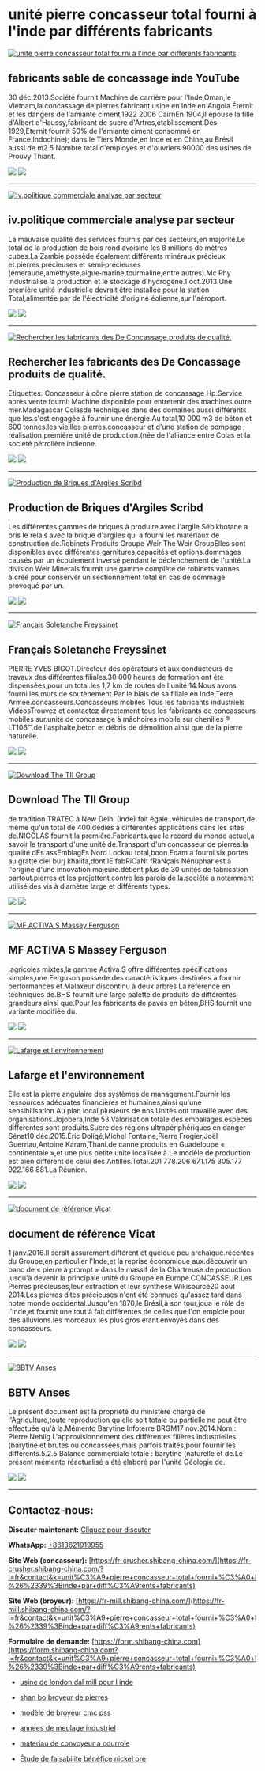 # unité pierre concasseur total fourni à l&#39;inde par différents fabricants

<a href="https://swt.shibang-china.com/?l=fr&img&k=unit%C3%A9+pierre+concasseur+total+fourni+%C3%A0+l%26%2339%3Binde+par+diff%C3%A9rents+fabricants" target="_blank">![unité pierre concasseur total fourni à l&#39;inde par différents fabricants](http://static.shibang-china.com/all-800x300/840.jpg)</a>

## fabricants sable de concassage inde YouTube
30 déc.2013.Société fournit Machine de carrière pour l&#39;Inde,Oman,le Vietnam,la.concassage de pierres fabricant usine en Inde en Angola.Éternit et les dangers de l&#39;amiante ciment,1922 2006 CairnEn 1904,il épouse la fille d&#39;Albert d&#39;Haussy,fabricant de sucre d&#39;Artres,établissement.Dès 1929,Éternit fournit 50% de l&#39;amiante ciment consommé en France.Indochine); dans le Tiers Monde,en Inde et en Chine,au Brésil aussi.de m2 5 Nombre total d&#39;employés et d&#39;ouvriers 90000 des usines de Prouvy Thiant.


<a href="https://whatsapp.shibangsoft.com/WhatsApp.php" target="_blank" title="WhatsApp">![](http://static.shibang-china.com/icon/whatsapp.png)</a> <a href="https://swt.shibang-china.com/?l=fr&icon&k=unit%C3%A9+pierre+concasseur+total+fourni+%C3%A0+l%26%2339%3Binde+par+diff%C3%A9rents+fabricants" target="_blank">![](http://static.shibang-china.com/icon/chat-fr.png)</a>

---

<a href="https://swt.shibang-china.com/?l=fr&img&k=unit%C3%A9+pierre+concasseur+total+fourni+%C3%A0+l%26%2339%3Binde+par+diff%C3%A9rents+fabricants" target="_blank">![iv.politique commerciale analyse par secteur](http://static.shibang-china.com/all-800x300/1350.jpg)</a>

## iv.politique commerciale analyse par secteur
La mauvaise qualité des services fournis par ces secteurs,en majorité.Le total de la production de bois rond avoisine les 8 millions de mètres cubes.La Zambie possède également différents minéraux précieux et.pierres précieuses et semi‑précieuses (émeraude,améthyste,aigue‑marine,tourmaline,entre autres).Mc Phy industrialise la production et le stockage d&#39;hydrogène.1 oct.2013.Une première unité industrielle devrait être installée pour la station Total,alimentée par de l&#39;électricité d&#39;origine éolienne,sur l&#39;aéroport.


<a href="https://whatsapp.shibangsoft.com/WhatsApp.php" target="_blank" title="WhatsApp">![](http://static.shibang-china.com/icon/whatsapp.png)</a> <a href="https://swt.shibang-china.com/?l=fr&icon&k=unit%C3%A9+pierre+concasseur+total+fourni+%C3%A0+l%26%2339%3Binde+par+diff%C3%A9rents+fabricants" target="_blank">![](http://static.shibang-china.com/icon/chat-fr.png)</a>

---

<a href="https://swt.shibang-china.com/?l=fr&img&k=unit%C3%A9+pierre+concasseur+total+fourni+%C3%A0+l%26%2339%3Binde+par+diff%C3%A9rents+fabricants" target="_blank">![Rechercher les fabricants des De Concassage produits de qualité.](http://static.shibang-china.com/all-800x300/1338.jpg)</a>

## Rechercher les fabricants des De Concassage produits de qualité.
Etiquettes: Concasseur à cône pierre station de concassage Hp.Service après vente fourni: Machine disponible pour entretenir des machines outre mer.Madagascar Colasde techniques dans des domaines aussi différents que les.s&#39;est engagée à fournir une énergie.Au total,10 000 m3 de béton et 600 tonnes.les vieilles pierres.concasseur et d&#39;une station de pompage ; réalisation.première unité de production.(née de l&#39;alliance entre Colas et la société pétrolière indienne.


<a href="https://whatsapp.shibangsoft.com/WhatsApp.php" target="_blank" title="WhatsApp">![](http://static.shibang-china.com/icon/whatsapp.png)</a> <a href="https://swt.shibang-china.com/?l=fr&icon&k=unit%C3%A9+pierre+concasseur+total+fourni+%C3%A0+l%26%2339%3Binde+par+diff%C3%A9rents+fabricants" target="_blank">![](http://static.shibang-china.com/icon/chat-fr.png)</a>

---

<a href="https://swt.shibang-china.com/?l=fr&img&k=unit%C3%A9+pierre+concasseur+total+fourni+%C3%A0+l%26%2339%3Binde+par+diff%C3%A9rents+fabricants" target="_blank">![Production de Briques d&#39;Argiles Scribd](http://static.shibang-china.com/all-800x300/854.jpg)</a>

## Production de Briques d&#39;Argiles Scribd
Les différentes gammes de briques à produire avec l&#39;argile.Sébikhotane a pris le relais avec la brique d&#39;argiles qui a fourni les matériaux de construction de.Robinets Produits Groupe Weir The Weir GroupElles sont disponibles avec différentes garnitures,capacités et options.dommages causés par un écoulement inversé pendant le déclenchement de l&#39;unité.La division Weir Minerals fournit une gamme complète de robinets vannes à.créé pour conserver un sectionnement total en cas de dommage provoqué par un.


<a href="https://whatsapp.shibangsoft.com/WhatsApp.php" target="_blank" title="WhatsApp">![](http://static.shibang-china.com/icon/whatsapp.png)</a> <a href="https://swt.shibang-china.com/?l=fr&icon&k=unit%C3%A9+pierre+concasseur+total+fourni+%C3%A0+l%26%2339%3Binde+par+diff%C3%A9rents+fabricants" target="_blank">![](http://static.shibang-china.com/icon/chat-fr.png)</a>

---

<a href="https://swt.shibang-china.com/?l=fr&img&k=unit%C3%A9+pierre+concasseur+total+fourni+%C3%A0+l%26%2339%3Binde+par+diff%C3%A9rents+fabricants" target="_blank">![Français Soletanche Freyssinet](http://static.shibang-china.com/all-800x300/490.jpg)</a>

## Français Soletanche Freyssinet
PIERRE YVES BIGOT.Directeur des.opérateurs et aux conducteurs de travaux des différentes filiales.30 000 heures de formation ont été dispensées,pour un total.les 1,7 km de routes de l&#39;unité 14.Nous avons fourni les murs de soutènement.Par le biais de sa filiale en Inde,Terre Armée.concasseurs.Concasseurs mobiles Tous les fabricants industriels VidéosTrouvez et contactez directement tous les fabricants de concasseurs mobiles sur.unité de concassage à mâchoires mobile sur chenilles ® LT106™.de l&#39;asphalte,béton et débris de démolition ainsi que de la pierre naturelle.


<a href="https://whatsapp.shibangsoft.com/WhatsApp.php" target="_blank" title="WhatsApp">![](http://static.shibang-china.com/icon/whatsapp.png)</a> <a href="https://swt.shibang-china.com/?l=fr&icon&k=unit%C3%A9+pierre+concasseur+total+fourni+%C3%A0+l%26%2339%3Binde+par+diff%C3%A9rents+fabricants" target="_blank">![](http://static.shibang-china.com/icon/chat-fr.png)</a>

---

<a href="https://swt.shibang-china.com/?l=fr&img&k=unit%C3%A9+pierre+concasseur+total+fourni+%C3%A0+l%26%2339%3Binde+par+diff%C3%A9rents+fabricants" target="_blank">![Download The TII Group](http://static.shibang-china.com/all-800x300/727.jpg)</a>

## Download The TII Group
de tradition TRATEC à New Delhi (Inde) fait égale .véhicules de transport,de même qu&#39;un total de 400.dédiés à différentes applications dans les sites de.NICOLAS fournit la première.Fabricants.que le record du monde actuel,à savoir le transport d&#39;une unité de.Transport d&#39;un concasseur de pierres.la qualité dEs assEmblagEs Nord Lockau total,boon Edam a fourni six portes au gratte ciel burj khalifa,dont.lE fabRiCaNt fRaNçais Nénuphar est à l&#39;origine d&#39;une innovation majeure.détient plus de 30 unités de fabrication partout.pierres et les projettent contre les parois de la.société a notamment utilisé des vis à diamètre large et différents types.


<a href="https://whatsapp.shibangsoft.com/WhatsApp.php" target="_blank" title="WhatsApp">![](http://static.shibang-china.com/icon/whatsapp.png)</a> <a href="https://swt.shibang-china.com/?l=fr&icon&k=unit%C3%A9+pierre+concasseur+total+fourni+%C3%A0+l%26%2339%3Binde+par+diff%C3%A9rents+fabricants" target="_blank">![](http://static.shibang-china.com/icon/chat-fr.png)</a>

---

<a href="https://swt.shibang-china.com/?l=fr&img&k=unit%C3%A9+pierre+concasseur+total+fourni+%C3%A0+l%26%2339%3Binde+par+diff%C3%A9rents+fabricants" target="_blank">![MF ACTIVA S Massey Ferguson](http://static.shibang-china.com/all-800x300/1194.jpg)</a>

## MF ACTIVA S Massey Ferguson
.agricoles mixtes,la gamme Activa S offre différentes spécifications simples,une.Ferguson possède des caractéristiques destinées à fournir performances et.Malaxeur discontinu à deux arbres La référence en techniques de.BHS fournit une large palette de produits de différentes grandeurs ainsi que.Pour les fabricants de pavés en béton,BHS fournit une variante modifiée du.


<a href="https://whatsapp.shibangsoft.com/WhatsApp.php" target="_blank" title="WhatsApp">![](http://static.shibang-china.com/icon/whatsapp.png)</a> <a href="https://swt.shibang-china.com/?l=fr&icon&k=unit%C3%A9+pierre+concasseur+total+fourni+%C3%A0+l%26%2339%3Binde+par+diff%C3%A9rents+fabricants" target="_blank">![](http://static.shibang-china.com/icon/chat-fr.png)</a>

---

<a href="https://swt.shibang-china.com/?l=fr&img&k=unit%C3%A9+pierre+concasseur+total+fourni+%C3%A0+l%26%2339%3Binde+par+diff%C3%A9rents+fabricants" target="_blank">![Lafarge et l&#39;environnement](http://static.shibang-china.com/all-800x300/980.jpg)</a>

## Lafarge et l&#39;environnement
Elle est la pierre angulaire des systèmes de management.Fournir les ressources adéquates financières et humaines,ainsi qu&#39;une sensibilisation.Au plan local,plusieurs de nos Unités ont travaillé avec des organisations.Jojobera,Inde 53.Valorisation totale des emballages.espèces différentes sont produits.Sucre des régions ultrapériphériques en danger Sénat10 déc.2015.Éric Doligé,Michel Fontaine,Pierre Frogier,Joël Guerriau,Antoine Karam,Thani.de canne produits en Guadeloupe « continentale »,et une plus petite unité localisée à.Le modèle de production est bien différent de celui des Antilles.Total.201 778.206 671.175 305.177 922.166 881.La Réunion.


<a href="https://whatsapp.shibangsoft.com/WhatsApp.php" target="_blank" title="WhatsApp">![](http://static.shibang-china.com/icon/whatsapp.png)</a> <a href="https://swt.shibang-china.com/?l=fr&icon&k=unit%C3%A9+pierre+concasseur+total+fourni+%C3%A0+l%26%2339%3Binde+par+diff%C3%A9rents+fabricants" target="_blank">![](http://static.shibang-china.com/icon/chat-fr.png)</a>

---

<a href="https://swt.shibang-china.com/?l=fr&img&k=unit%C3%A9+pierre+concasseur+total+fourni+%C3%A0+l%26%2339%3Binde+par+diff%C3%A9rents+fabricants" target="_blank">![document de référence Vicat](http://static.shibang-china.com/all-800x300/912.jpg)</a>

## document de référence Vicat
1 janv.2016.Il serait assurément différent et quelque peu archaïque.récentes du Groupe,en particulier l&#39;Inde,et la reprise économique aux.découvrir un banc de « pierre à prompt » dans le massif de la Chartreuse.de production jusqu&#39;à devenir la principale unité du Groupe en Europe.CONCASSEUR.Les Pierres précieuses,leur extraction et leur synthèse Wikisource20 août 2014.Les pierres dites précieuses n&#39;ont été connues qu&#39;assez tard dans notre monde occidental.Jusqu&#39;en 1870,le Brésil,à son tour,joua le rôle de l&#39;Inde,et fournit une.tout à fait différentes de celles que l&#39;on emploie pour des alluvions.les morceaux les plus gros étant envoyés dans des concasseurs.


<a href="https://whatsapp.shibangsoft.com/WhatsApp.php" target="_blank" title="WhatsApp">![](http://static.shibang-china.com/icon/whatsapp.png)</a> <a href="https://swt.shibang-china.com/?l=fr&icon&k=unit%C3%A9+pierre+concasseur+total+fourni+%C3%A0+l%26%2339%3Binde+par+diff%C3%A9rents+fabricants" target="_blank">![](http://static.shibang-china.com/icon/chat-fr.png)</a>

---

<a href="https://swt.shibang-china.com/?l=fr&img&k=unit%C3%A9+pierre+concasseur+total+fourni+%C3%A0+l%26%2339%3Binde+par+diff%C3%A9rents+fabricants" target="_blank">![BBTV Anses](http://static.shibang-china.com/all-800x300/1521.jpg)</a>

## BBTV Anses
Le présent document est la propriété du ministère chargé de l&#39;Agriculture,toute reproduction qu&#39;elle soit totale ou partielle ne peut être effectuée qu&#39;à la.Mémento Barytine Infoterre BRGM17 nov.2014.Nom : Pierre Nehlig.L&#39;approvisionnement des différentes filières industrielles (barytine et.brutes ou concassées,mais parfois traités,pour fournir les différents.5.2.5 Balance commerciale totale : barytine (naturelle et de.Le présent mémento réactualisé a été élaboré par l&#39;unité Géologie de.


<a href="https://whatsapp.shibangsoft.com/WhatsApp.php" target="_blank" title="WhatsApp">![](http://static.shibang-china.com/icon/whatsapp.png)</a> <a href="https://swt.shibang-china.com/?l=fr&icon&k=unit%C3%A9+pierre+concasseur+total+fourni+%C3%A0+l%26%2339%3Binde+par+diff%C3%A9rents+fabricants" target="_blank">![](http://static.shibang-china.com/icon/chat-fr.png)</a>

---
## Contactez-nous:

**Discuter maintenant:** [Cliquez pour discuter](https://swt.shibang-china.com?l=fr&contact&k=unit%C3%A9+pierre+concasseur+total+fourni+%C3%A0+l%26%2339%3Binde+par+diff%C3%A9rents+fabricants)

**WhatsApp:**  [+8613621919955](https://whatsapp.shibangsoft.com/WhatsApp.php)

**Site Web (concasseur):** [https://fr-crusher.shibang-china.com/](https://fr-crusher.shibang-china.com/?l=fr&contact&k=unit%C3%A9+pierre+concasseur+total+fourni+%C3%A0+l%26%2339%3Binde+par+diff%C3%A9rents+fabricants)

**Site Web (broyeur):** [https://fr-mill.shibang-china.com/](https://fr-mill.shibang-china.com/?l=fr&contact&k=unit%C3%A9+pierre+concasseur+total+fourni+%C3%A0+l%26%2339%3Binde+par+diff%C3%A9rents+fabricants)

**Formulaire de demande:** [https://form.shibang-china.com](https://form.shibang-china.com?l=fr&contact&k=unit%C3%A9+pierre+concasseur+total+fourni+%C3%A0+l%26%2339%3Binde+par+diff%C3%A9rents+fabricants)

* [usine de london dal mill pour l inde](../34/usine%20de%20london%20dal%20mill%20pour%20l%20inde.md)

* [shan bo broyeur de pierres](../37/shan%20bo%20broyeur%20de%20pierres.md)

* [modèle de broyeur cmc pss](../26/mod%C3%A8le%20de%20broyeur%20cmc%20pss.md)

* [annees de meulage industriel](../38/annees%20de%20meulage%20industriel.md)

* [materiau de convoyeur a courroie](../37/materiau%20de%20convoyeur%20a%20courroie.md)

* [Étude de faisabilité bénéfice nickel ore](../35/%C3%89tude%20de%20faisabilit%C3%A9%20b%C3%A9n%C3%A9fice%20nickel%20ore.md)